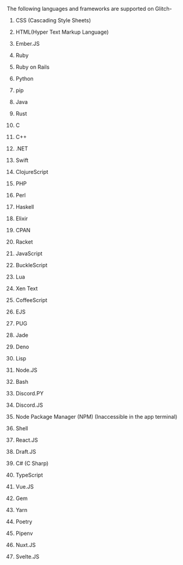 The following languages and frameworks are supported on Glitch-

1. CSS (Cascading Style Sheets)

2. HTML(Hyper Text Markup Language)

3. Ember.JS

4. Ruby

5. Ruby on Rails

6. Python

7. pip

8. Java

9. Rust

10. C

11. C++

12. .NET

13. Swift

14. ClojureScript

15. PHP

16. Perl

17. Haskell

18. Elixir

19. CPAN

20. Racket

21. JavaScript

22. BuckleScript

23. Lua

24. Xen Text

25. CoffeeScript

26. EJS

27. PUG

28. Jade

29. Deno

30. Lisp

31. Node.JS

32. Bash

33. Discord.PY

34. Discord.JS

35. Node Package Manager (NPM) (Inaccessible in the app terminal)

36. Shell

37. React.JS

38. Draft.JS

39. C# (C Sharp)

40. TypeScript

41. Vue.JS

42. Gem

43. Yarn

44. Poetry

45. Pipenv

46. Nuxt.JS

47. Svelte.JS
